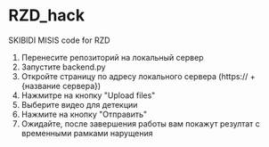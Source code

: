 # RZD_hack
SKIBIDI MISIS code for RZD


1. Перенесите репозиторий на локальный сервер
2. Запустите backend.py
3. Откройте страницу по адресу локального сервера (https:// + {название сервера})
4. Нажмитре на кнопку "Upload files"
5. Выберите видео для детекции
6. Нажмите на кнопку "Отправить"
7. Ожидайте, после завершения работы вам покажут резултат с временными рамками нарущения
